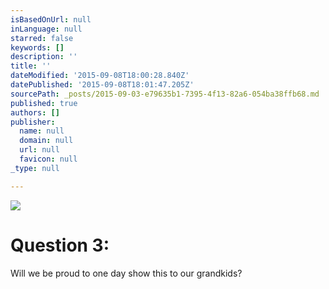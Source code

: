 ```yaml
---
isBasedOnUrl: null
inLanguage: null
starred: false
keywords: []
description: ''
title: ''
dateModified: '2015-09-08T18:00:28.840Z'
datePublished: '2015-09-08T18:01:47.205Z'
sourcePath: _posts/2015-09-03-e79635b1-7395-4f13-82a6-054ba38ffb68.md
published: true
authors: []
publisher:
  name: null
  domain: null
  url: null
  favicon: null
_type: null

---
```

![](https://the-grid-user-content.s3-us-west-2.amazonaws.com/4c457c2f-1743-4738-84b3-48ab141522f2.png)

# Question 3:

Will we be proud to one day show this to our grandkids?
